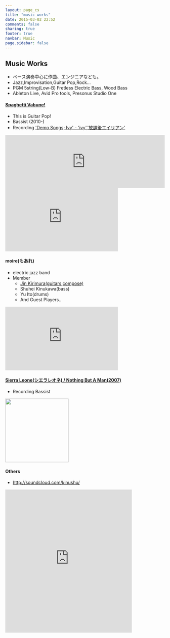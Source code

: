 ```yaml
---
layout: page_cs
title: "music works"
date: 2015-03-02 22:52
comments: false
sharing: true
footer: true
navbar: Music
page.sidebar: false
---
```


## Music Works

<article>
<div markdown="1" class="row">

+ ベース演奏中心に作曲、エンジニアなども。
+ Jazz,Improvisation,Guitar Pop,Rock...
+ PGM 5string(Low-B) Fretless Electric Bass, Wood Bass
+ Ableton Live, Avid Pro tools, Presonus Studio One

</div>
</article>

<article>
<div markdown="1" class="row">

#### [Spaghetti Vabune!](http://vabune.com/)

<div markdown="1" class="col-md-6">

+ This is Guitar Pop\!
+ Bassist (2010-)
+ Recording ['Demo Songs; Ivy' - 'ivy','放課後エイリアン'](https://soundcloud.com/vabune/ivy)　

</div>
<div markdown="1" class="col-md-6">

<iframe width="100%" height="166" scrolling="no" frameborder="no" src="https://w.soundcloud.com/player/?url=https%3A//api.soundcloud.com/tracks/99040263&amp;color=ff5500&amp;auto_play=false&amp;hide_related=false&amp;show_comments=true&amp;show_user=true&amp;show_reposts=false"></iframe>

<iframe frameborder="0" height="200" src="http://www.youtube.com/embed/zEDqsq-lWQg" width="356"></iframe>	

</div>
</div>
</article>

<article>
<div markdown="1" class="row">

#### moire(もあれ)

<div markdown="1" class="col-md-6">

+ electric jazz band
+ Member
	* [Jin Kirimura(guitars,compose)](https://soundcloud.com/kirimura)
	* Shuhei Kinukawa(bass)
	* Yu Ito(drums)
	* And Guest Players..

</div>
<div markdown="1" class="col-md-6">

<iframe frameborder="0" height="200" src="http://www.youtube.com/embed/GmVDxWqfQDg" width="356">
</iframe>

</div>
</div>
</article>



<article>
<div markdown="1" class="row">

#### [Sierra Leone(シエラレオネ) / Nothing But A Man(2007)](http://sierraleone.jp)

<div markdown="1" class="col-md-6">

+ Recording Bassist

</div>
<div markdown="1" class="col-md-6">

<img src="http://media.tumblr.com/tumblr_lsypfvkzwE1qjsa49.jpg" height="200">

</div>
</div>
</article>

<article>
<div markdown="1" class="row">

#### Others

<div markdown="1" class="col-md-6">

+ <http://soundcloud.com/kinushu/>

</div>
<div markdown="1" class="col-md-6">

<iframe width="400" height="450" scrolling="no" frameborder="no" src="https://w.soundcloud.com/player/?url=https%3A//api.soundcloud.com/users/2890942&amp;color=bd6f3a&amp;auto_play=false&amp;show_artwork=false"></iframe>

</div>
</div>
</article>

